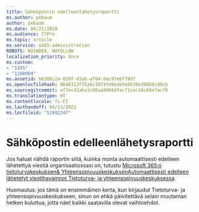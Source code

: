 ```yaml
---
title: Sähköpostin edelleenlähetysraportti
ms.author: pebaum
author: pebaum
ms.date: 04/21/2020
ms.audience: ITPro
ms.topic: article
ms.service: o365-administration
ROBOTS: NOINDEX, NOFOLLOW
localization_priority: Once
ms.custom:
- "1195"
- "1200004"
ms.assetid: b8308c24-029f-43ab-af84-0ac97e6ff9d7
ms.openlocfilehash: 0648313f75a6c3074fe9ade3e8b30e39869c40cb
ms.sourcegitcommit: ef7ec42aba3c06aa8966dfac71cec18c08e7acf8
ms.translationtype: HT
ms.contentlocale: fi-FI
ms.lasthandoff: 04/13/2021
ms.locfileid: "51692247"
---
```

# <a name="email-forwarding-report"></a>Sähköpostin edelleenlähetysraportti

Jos haluat nähdä raportin siitä, kuinka monta automaattisesti edelleen lähetettyä viestiä organisaatiossasi on, tutustu [Microsoft 365:n tietoturvakeskuksen&amp; Yhteensopivuuskeskuksen](https://protection.office.com/#/homepage)[Automaattisesti edelleen lähetetyt viestihavainnot Tietoturva- ja yhteensopivuuskeskuksessa](https://docs.microsoft.com/microsoft-365/security/office-365-security/mfi-auto-forwarded-messages-report).
  
Huomautus: jos tämä on ensimmäinen kerta, kun kirjaudut Tietoturva- ja yhteensopivuuskeskukseen, sinun on ehkä päivitettävä selain muutaman hetken kuluttua, jotta näet kaikki saatavilla olevat vaihtoehdot.
  
